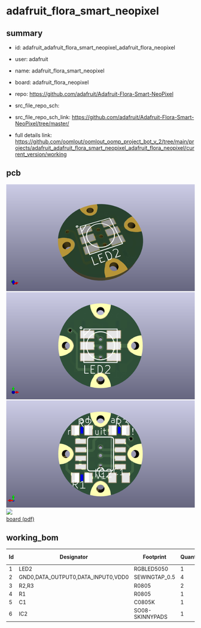 # adafruit_flora_smart_neopixel
 
## summary 
* id: adafruit_adafruit_flora_smart_neopixel_adafruit_flora_neopixel
* user: adafruit
* name: adafruit_flora_smart_neopixel
* board: adafruit_flora_neopixel
* repo: https://github.com/adafruit/Adafruit-Flora-Smart-NeoPixel



* src_file_repo_sch: 
* src_file_repo_sch_link: https://github.com/adafruit/Adafruit-Flora-Smart-NeoPixel/tree/master/
* full details link: https://github.com/oomlout/oomlout_oomp_project_bot_v_2/tree/main/projects/adafruit_adafruit_flora_smart_neopixel_adafruit_flora_neopixel/current_version/working  



## pcb  
![](working_3d_600.png) 
![](working_3d_front_600.png)  
![](working_3d_back_600.png)  
![](working_600.png)  
[board (pdf)](working.pdf)  

## working_bom
| Id | Designator | Footprint | Quantity | Designation | Supplier and ref |  | None | 
| --- | --- | --- | --- | --- | --- | --- | --- | 
| 1 | LED2 | RGBLED5050 | 1 | RGBLED5050 |  |  | [''] | 
| 2 | GND0,DATA_OUTPUT0,DATA_INPUT0,VDD0 | SEWINGTAP_0.5 | 4 | SEWTAP0.5IN |  |  | [''] | 
| 3 | R2,R3 | R0805 | 2 | 22 |  |  | [''] | 
| 4 | R1 | R0805 | 1 | 1.0K |  |  | [''] | 
| 5 | C1 | C0805K | 1 | 1uF |  |  | [''] | 
| 6 | IC2 | SO08-SKINNYPADS | 1 | WS2811-SOP8 |  |  | [''] | 




